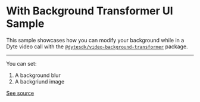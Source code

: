 # With Background Transformer UI Sample

This sample showcases how you can modify your background while in a Dyte video call
with the [`@dytesdk/video-background-transformer`](https://www.npmjs.com/package/@dytesdk/video-background-transformer) package.

---

You can set:

1. A background blur
2. A backgriund image

<!-- With blur:

![A screenshot of using background blur](./screenshot-blur.png)

With background image:

![A screenshot of using a background image](./screenshot-image.png) -->

[See source](./src/App.tsx)
